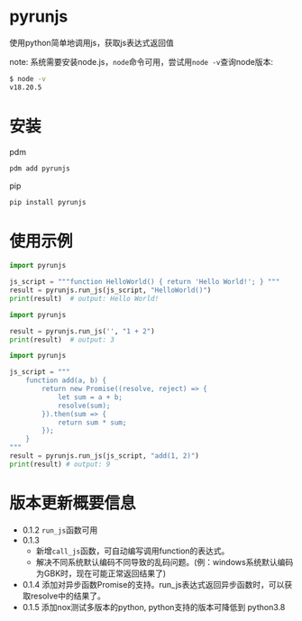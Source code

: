 # pyrunjs

使用python简单地调用js，获取js表达式返回值

note: 系统需要安装node.js，`node`命令可用，尝试用`node -v`查询node版本:
```bash
$ node -v 
v18.20.5
```

# 安装

pdm

```bash
pdm add pyrunjs
```

pip

```bash
pip install pyrunjs
```

# 使用示例

```python
import pyrunjs

js_script = """function HelloWorld() { return 'Hello World!'; } """
result = pyrunjs.run_js(js_script, "HelloWorld()")
print(result)  # output: Hello World!
```

```python
import pyrunjs

result = pyrunjs.run_js('', "1 + 2")
print(result)  # output: 3
```

```python
import pyrunjs

js_script = """
    function add(a, b) {
        return new Promise((resolve, reject) => {
            let sum = a + b;
            resolve(sum);
        }).then(sum => {
            return sum * sum;
        });
    }
"""
result = pyrunjs.run_js(js_script, "add(1, 2)")
print(result) # output: 9
```

# 版本更新概要信息

* 0.1.2 `run_js`函数可用
* 0.1.3  
  * 新增`call_js`函数，可自动编写调用function的表达式。
  * 解决不同系统默认编码不同导致的乱码问题。(例：windows系统默认编码为GBK时，现在可能正常返回结果了)
* 0.1.4 添加对异步函数Promise的支持。run_js表达式返回异步函数时，可以获取resolve中的结果了。
* 0.1.5 添加nox测试多版本的python, python支持的版本可降低到 python3.8
